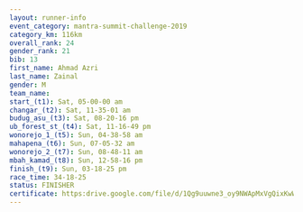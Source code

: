 ```yaml
---
layout: runner-info 
event_category: mantra-summit-challenge-2019 
category_km: 116km 
overall_rank: 24
gender_rank: 21
bib: 13
first_name: Ahmad Azri
last_name: Zainal
gender: M
team_name: 
start_(t1): Sat, 05-00-00 am
changar_(t2): Sat, 11-35-01 am
budug_asu_(t3): Sat, 08-20-16 pm
ub_forest_st_(t4): Sat, 11-16-49 pm
wonorejo_1_(t5): Sun, 04-38-58 am
mahapena_(t6): Sun, 07-05-32 am
wonorejo_2_(t7): Sun, 08-48-11 am
mbah_kamad_(t8): Sun, 12-58-16 pm
finish_(t9): Sun, 03-18-25 pm
race_time: 34-18-25
status: FINISHER
certificate: https:drive.google.com/file/d/1Qg9uuwne3_oy9NWApMxVgQixKwWyK_3K/view?usp=sharing
---
```

